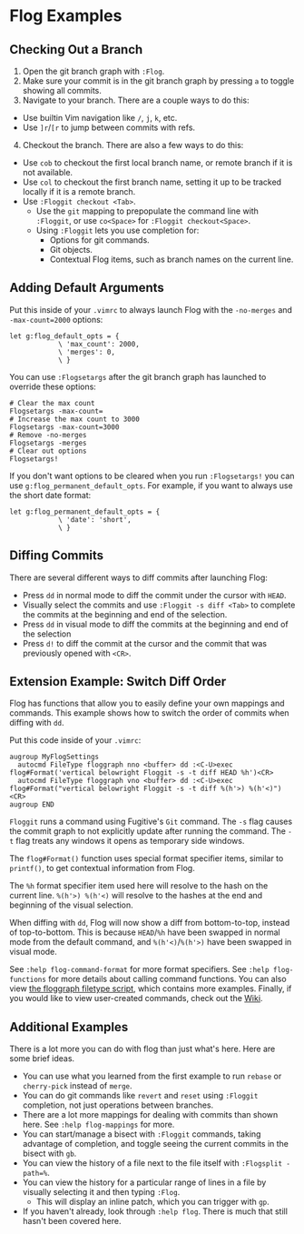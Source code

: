 # Flog Examples

## Checking Out a Branch

1. Open the git branch graph with `:Flog`.
2. Make sure your commit is in the git branch graph by pressing `a` to toggle showing all commits.
3. Navigate to your branch. There are a couple ways to do this:
  - Use builtin Vim navigation like `/`, `j`, `k`, etc.
  - Use `]r`/`[r` to jump between commits with refs.
4. Checkout the branch. There are also a few ways to do this:
  - Use `cob` to checkout the first local branch name, or remote branch if it is not available.
  - Use `col` to checkout the first branch name, setting it up to be tracked locally if it is a remote branch.
  - Use `:Floggit checkout <Tab>`.
    - Use the `git` mapping to prepopulate the command line with `:Floggit`, or use `co<Space>` for `:Floggit checkout<Space>`.
    - Using `:Floggit` lets you use completion for:
      - Options for git commands.
      - Git objects.
      - Contextual Flog items, such as branch names on the current line.

## Adding Default Arguments

Put this inside of your `.vimrc` to always launch Flog with the `-no-merges` and `-max-count=2000` options:

```vim
let g:flog_default_opts = {
            \ 'max_count': 2000,
            \ 'merges': 0,
            \ }
```

You can use `:Flogsetargs` after the git branch graph has launched to override these options:

```
# Clear the max count
Flogsetargs -max-count=
# Increase the max count to 3000
Flogsetargs -max-count=3000
# Remove -no-merges
Flogsetargs -merges
# Clear out options
Flogsetargs!
```

If you don't want options to be cleared when you run `:Flogsetargs!` you can use `g:flog_permanent_default_opts`.
For example, if you want to always use the short date format:

```vim
let g:flog_permanent_default_opts = {
            \ 'date': 'short',
            \ }
```

## Diffing Commits

There are several different ways to diff commits after launching Flog:
  - Press `dd` in normal mode to diff the commit under the cursor with `HEAD`.
  - Visually select the commits and use `:Floggit -s diff <Tab>` to complete the commits at the beginning and end of the selection.
  - Press `dd` in visual mode to diff the commits at the beginning and end of the selection
  - Press `d!` to diff the commit at the cursor and the commit that was previously opened with `<CR>`.

## Extension Example: Switch Diff Order

Flog has functions that allow you to easily define your own mappings and commands.
This example shows how to switch the order of commits when diffing with `dd`.

Put this code inside of your `.vimrc`:

```vim
augroup MyFlogSettings
  autocmd FileType floggraph nno <buffer> dd :<C-U>exec flog#Format('vertical belowright Floggit -s -t diff HEAD %h')<CR>
  autocmd FileType floggraph vno <buffer> dd :<C-U>exec flog#Format("vertical belowright Floggit -s -t diff %(h'>) %(h'<)")<CR>
augroup END
```

`Floggit` runs a command using Fugitive's `Git` command.
The `-s` flag causes the commit graph to not explicitly update after running the command.
The `-t` flag treats any windows it opens as temporary side windows.

The `flog#Format()` function uses special format specifier items, similar to `printf()`, to get contextual information from Flog.

The `%h` format specifier item used here will resolve to the hash on the current line.
`%(h'>) %(h'<)` will resolve to the hashes at the end and beginning of the visual selection.

When diffing with `dd`, Flog will now show a diff from bottom-to-top, instead of top-to-bottom.
This is because `HEAD`/`%h` have been swapped in normal mode from the default command, and `%(h'<)`/`%(h'>)` have been swapped in visual mode.

See `:help flog-command-format` for more format specifiers.
See `:help flog-functions` for more details about calling command functions.
You can also view [the floggraph filetype script](https://github.com/rbong/vim-flog/blob/master/ftplugin/floggraph.vim), which contains more examples.
Finally, if you would like to view user-created commands, check out the [Wiki](https://github.com/rbong/vim-flog/wiki/Custom-Commands).

## Additional Examples

There is a lot more you can do with flog than just what's here.
Here are some brief ideas.

- You can use what you learned from the first example to run `rebase` or `cherry-pick` instead of `merge`.
- You can do git commands like `revert` and `reset` using `:Floggit` completion, not just operations between branches.
- There are a lot more mappings for dealing with commits than shown here. See `:help flog-mappings` for more.
- You can start/manage a bisect with `:Floggit` commands, taking advantage of completion, and toggle seeing the current commits in the bisect with `gb`.
- You can view the history of a file next to the file itself with `:Flogsplit -path=%`.
- You can view the history for a particular range of lines in a file by visually selecting it and then typing `:Flog`.
  - This will display an inline patch, which you can trigger with `gp`.
- If you haven't already, look through `:help flog`. There is much that still hasn't been covered here.
